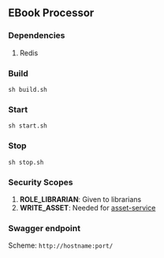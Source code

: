 ## EBook Processor

### Dependencies
1. Redis

### Build
`sh build.sh`
### Start
`sh start.sh`
### Stop
`sh stop.sh`

### Security Scopes
1. **ROLE_LIBRARIAN**: Given to librarians
2. **WRITE_ASSET**: Needed for [asset-service](../asset-service)
### Swagger endpoint
Scheme: `http://hostname:port/`
